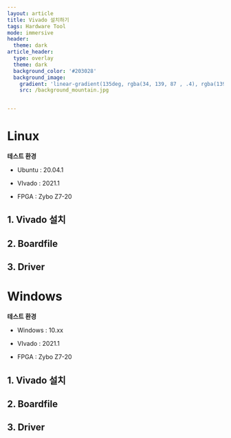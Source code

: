 ```yaml
---
layout: article
title: Vivado 설치하기
tags: Hardware Tool
mode: immersive
header:
  theme: dark
article_header:
  type: overlay
  theme: dark
  background_color: '#203028'
  background_image:
    gradient: 'linear-gradient(135deg, rgba(34, 139, 87 , .4), rgba(139, 34, 139, .4))'
    src: /background_mountain.jpg


---
```


<!--more-->

# Linux

**테스트 환경**

* Ubuntu : 20.04.1

* VIvado : 2021.1

* FPGA : Zybo Z7-20

## 1. Vivado 설치



## 2. Boardfile



## 3. Driver





# Windows

**테스트 환경**

* Windows : 10.xx

* VIvado : 2021.1

* FPGA : Zybo Z7-20

## 1. Vivado 설치



## 2. Boardfile



## 3. Driver

